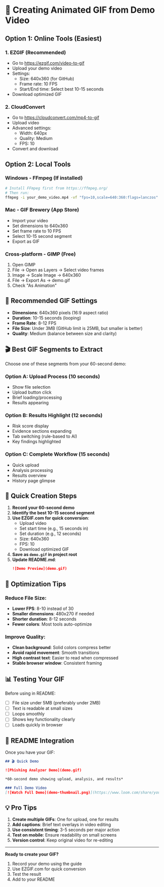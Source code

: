 # 🎨 Creating Animated GIF from Demo Video

## Option 1: Online Tools (Easiest)

### 1. EZGIF (Recommended)
- Go to https://ezgif.com/video-to-gif
- Upload your demo video
- Settings:
  - Size: 640x360 (for GitHub)
  - Frame rate: 10 FPS
  - Start/End time: Select best 10-15 seconds
- Download optimized GIF

### 2. CloudConvert
- Go to https://cloudconvert.com/mp4-to-gif
- Upload video
- Advanced settings:
  - Width: 640px
  - Quality: Medium
  - FPS: 10
- Convert and download

## Option 2: Local Tools

### Windows - FFmpeg (If installed)
```bash
# Install FFmpeg first from https://ffmpeg.org/
# Then run:
ffmpeg -i your_demo_video.mp4 -vf "fps=10,scale=640:360:flags=lanczos" -t 15 demo.gif
```

### Mac - GIF Brewery (App Store)
- Import your video
- Set dimensions to 640x360
- Set frame rate to 10 FPS
- Select 10-15 second segment
- Export as GIF

### Cross-platform - GIMP (Free)
1. Open GIMP
2. File → Open as Layers → Select video frames
3. Image → Scale Image → 640x360
4. File → Export As → demo.gif
5. Check "As Animation"

## 📏 Recommended GIF Settings

- **Dimensions**: 640x360 pixels (16:9 aspect ratio)
- **Duration**: 10-15 seconds (looping)
- **Frame Rate**: 8-12 FPS
- **File Size**: Under 3MB (GitHub limit is 25MB, but smaller is better)
- **Quality**: Medium (balance between size and clarity)

## 🎬 Best GIF Segments to Extract

Choose one of these segments from your 60-second demo:

### Option A: Upload Process (10 seconds)
- Show file selection
- Upload button click
- Brief loading/processing
- Results appearing

### Option B: Results Highlight (12 seconds)
- Risk score display
- Evidence sections expanding
- Tab switching (rule-based to AI)
- Key findings highlighted

### Option C: Complete Workflow (15 seconds)
- Quick upload
- Analysis processing
- Results overview
- History page glimpse

## 📝 Quick Creation Steps

1. **Record your 60-second demo**
2. **Identify the best 10-15 second segment**
3. **Use EZGIF.com for quick conversion**:
   - Upload video
   - Set start time (e.g., 15 seconds in)
   - Set duration (e.g., 12 seconds)
   - Size: 640x360
   - FPS: 10
   - Download optimized GIF
4. **Save as `demo.gif` in project root**
5. **Update README.md**:
   ```markdown
   ![Demo Preview](demo.gif)
   ```

## 🔧 Optimization Tips

### Reduce File Size:
- **Lower FPS**: 8-10 instead of 30
- **Smaller dimensions**: 480x270 if needed
- **Shorter duration**: 8-12 seconds
- **Fewer colors**: Most tools auto-optimize

### Improve Quality:
- **Clean background**: Solid colors compress better
- **Avoid rapid movement**: Smooth transitions
- **High contrast text**: Easier to read when compressed
- **Stable browser window**: Consistent framing

## 📊 Testing Your GIF

Before using in README:
- [ ] File size under 5MB (preferably under 2MB)
- [ ] Text is readable at small sizes
- [ ] Loops smoothly
- [ ] Shows key functionality clearly
- [ ] Loads quickly in browser

## 🚀 README Integration

Once you have your GIF:

```markdown
## 🎬 Quick Demo

![Phishing Analyzer Demo](demo.gif)

*60-second demo showing upload, analysis, and results*

### Full Demo Video
[![Watch Full Demo](demo-thumbnail.png)](https://www.loom.com/share/your-link)
```

## 💡 Pro Tips

1. **Create multiple GIFs**: One for upload, one for results
2. **Add captions**: Brief text overlays in video editing
3. **Use consistent timing**: 3-5 seconds per major action
4. **Test on mobile**: Ensure readability on small screens
5. **Version control**: Keep original video for re-editing

---

**Ready to create your GIF?**
1. Record your demo using the guide
2. Use EZGIF.com for quick conversion
3. Test the result
4. Add to your README